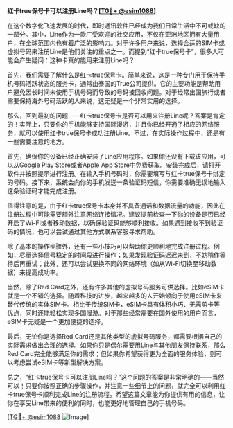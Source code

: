 **红卡true保号卡可以注册Line吗？[[TG💪+ @esim1088](https://t.me/s/esim1088)]**

在这个数字化飞速发展的时代，即时通讯软件已经成为我们日常生活中不可或缺的一部分。其中，Line作为一款广受欢迎的社交应用，不仅在亚洲地区拥有大量用户，在全球范围内也有着广泛的影响力。对于许多用户来说，选择合适的SIM卡或虚拟号码来注册Line是他们关注的重点之一。而提到“红卡true保号卡”，很多人可能会产生疑问：这种卡真的能用来注册Line吗？

首先，我们需要了解什么是红卡true保号卡。简单来说，这是一种专门用于保持手机号码活跃状态的服务卡，通常由泰国的True公司提供。它的主要功能是帮助用户避免因长时间未使用手机号码而导致的号码被回收问题。对于经常出国旅行或者需要保持海外号码活跃的人来说，这无疑是一个非常实用的选择。

那么，回到最初的问题——红卡true保号卡是否可以用来注册Line呢？答案是肯定的！实际上，只要你的手机能够支持国际漫游，并且你已经开通了相应的网络服务，就可以使用红卡true保号卡成功注册Line。不过，在实际操作过程中，还是有一些需要注意的地方。

首先，确保你的设备已经正确安装了Line应用程序。如果你还没有下载该应用，可以从Google Play Store或者Apple App Store中免费获取。安装完成后，请打开软件并按照提示进行注册。在输入手机号码时，你需要填写与红卡true保号卡绑定的号码。接下来，系统会向你的手机发送一条验证码短信，你需要准确无误地输入这条验证码才能完成注册。

值得注意的是，由于红卡true保号卡本身并不具备通话和数据流量的功能，因此在注册过程中可能需要额外注意网络连接情况。建议提前检查一下你的设备是否已经开启了Wi-Fi或者移动数据，以确保验证码能够顺利接收。如果遇到接收不到验证码的情况，也可以尝试通过其他方式联系客服寻求帮助。

除了基本的操作步骤外，还有一些小技巧可以帮助你更顺利地完成注册过程。例如，尽量选择信号稳定的时间段进行操作；如果发现验证码迟迟未到，不妨稍作等待后再重试；此外，还可以尝试更换不同的网络环境（如从Wi-Fi切换至移动数据）来提高成功率。

当然，除了Red Card之外，还有许多其他的虚拟号码服务可供选择。比如eSIM卡就是一个不错的选择。随着科技的进步，越来越多的人开始倾向于使用eSIM卡来替代传统的实体SIM卡。相比于传统SIM卡，eSIM卡具有体积小巧、无需剪卡等优点，同时还能轻松实现多国漫游。对于那些经常需要在国外使用的用户而言，eSIM卡无疑是一个更加便捷的选择。

最后，无论你是选择Red Card还是其他类型的虚拟号码服务，都需要根据自己的实际需求做出合理的选择。如果你只是偶尔需要用Line与其他朋友保持联系，那么Red Card完全能够满足你的需求；但如果你希望获得更为全面的服务体验，则可以考虑尝试eSIM卡等新型解决方案。

总之，“红卡true保号卡可以注册Line吗？”这个问题的答案是非常明确的——当然可以！只要你按照正确的步骤操作，并注意一些细节上的问题，就完全可以利用红卡true保号卡顺利完成Line的注册流程。希望这篇文章能为你提供有用的信息，让你在享受Line带来的便利的同时，也能更好地管理自己的手机号码。

[[TG💪+ @esim1088](https://t.me/s/esim1088) ![Image](https://i.postimg.cc/4NQfJmqS/Snipaste-2025-05-13-00-14-12.png)]